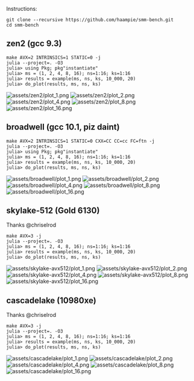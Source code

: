 Instructions:

```console
git clone --recursive https://github.com/haampie/smm-bench.git
cd smm-bench
```

## zen2 (gcc 9.3)

```
make AVX=2 INTRINSICS=1 STATIC=0 -j
julia --project=. -O3
julia> using Pkg; pkg"instantiate"
julia> ms = (1, 2, 4, 8, 16); ns=1:16; ks=1:16
julia> results = example(ms, ns, ks, 10_000, 20)
julia> do_plot(results, ms, ns, ks)
```
![assets/zen2/plot_1.png](assets/zen2/plot_1.png)
![assets/zen2/plot_2.png](assets/zen2/plot_2.png)
![assets/zen2/plot_4.png](assets/zen2/plot_4.png)
![assets/zen2/plot_8.png](assets/zen2/plot_8.png)
![assets/zen2/plot_16.png](assets/zen2/plot_16.png)
## broadwell (gcc 10.1, piz daint)

```
make AVX=2 INTRINSICS=1 STATIC=0 CXX=CC CC=cc FC=ftn -j
julia --project=. -O3
julia> using Pkg; pkg"instantiate"
julia> ms = (1, 2, 4, 8, 16); ns=1:16; ks=1:16
julia> results = example(ms, ns, ks, 10_000, 20)
julia> do_plot(results, ms, ns, ks)
```
![assets/broadwell/plot_1.png](assets/broadwell/plot_1.png)
![assets/broadwell/plot_2.png](assets/broadwell/plot_2.png)
![assets/broadwell/plot_4.png](assets/broadwell/plot_4.png)
![assets/broadwell/plot_8.png](assets/broadwell/plot_8.png)
![assets/broadwell/plot_16.png](assets/broadwell/plot_16.png)

## skylake-512 (Gold 6130)
Thanks @chriselrod

```
make AVX=3 -j
julia --project=. -O3
julia> ms = (1, 2, 4, 8, 16); ns=1:16; ks=1:16
julia> results = example(ms, ns, ks, 10_000, 20)
julia> do_plot(results, ms, ns, ks)
```
![assets/skylake-avx512/plot_1.png](assets/skylake-avx512/plot_1.png)
![assets/skylake-avx512/plot_2.png](assets/skylake-avx512/plot_2.png)
![assets/skylake-avx512/plot_4.png](assets/skylake-avx512/plot_4.png)
![assets/skylake-avx512/plot_8.png](assets/skylake-avx512/plot_8.png)
![assets/skylake-avx512/plot_16.png](assets/skylake-avx512/plot_16.png)

## cascadelake (10980xe)
Thanks @chriselrod

```
make AVX=3 -j
julia --project=. -O3
julia> ms = (1, 2, 4, 8, 16); ns=1:16; ks=1:16
julia> results = example(ms, ns, ks, 10_000, 20)
julia> do_plot(results, ms, ns, ks)
```
![assets/cascadelake/plot_1.png](assets/cascadelake/plot_1.png)
![assets/cascadelake/plot_2.png](assets/cascadelake/plot_2.png)
![assets/cascadelake/plot_4.png](assets/cascadelake/plot_4.png)
![assets/cascadelake/plot_8.png](assets/cascadelake/plot_8.png)
![assets/cascadelake/plot_16.png](assets/cascadelake/plot_16.png)
